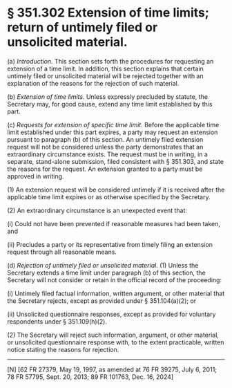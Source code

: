 # § 351.302   Extension of time limits; return of untimely filed or unsolicited material.

(a) *Introduction.* This section sets forth the procedures for requesting an extension of a time limit. In addition, this section explains that certain untimely filed or unsolicited material will be rejected together with an explanation of the reasons for the rejection of such material.


(b) *Extension of time limits.* Unless expressly precluded by statute, the Secretary may, for good cause, extend any time limit established by this part.


(c) *Requests for extension of specific time limit.* Before the applicable time limit established under this part expires, a party may request an extension pursuant to paragraph (b) of this section. An untimely filed extension request will not be considered unless the party demonstrates that an extraordinary circumstance exists. The request must be in writing, in a separate, stand-alone submission, filed consistent with § 351.303, and state the reasons for the request. An extension granted to a party must be approved in writing.


(1) An extension request will be considered untimely if it is received after the applicable time limit expires or as otherwise specified by the Secretary.


(2) An extraordinary circumstance is an unexpected event that:


(i) Could not have been prevented if reasonable measures had been taken, and


(ii) Precludes a party or its representative from timely filing an extension request through all reasonable means.




(d) *Rejection of untimely filed or unsolicited material.* (1) Unless the Secretary extends a time limit under paragraph (b) of this section, the Secretary will not consider or retain in the official record of the proceeding:


(i) Untimely filed factual information, written argument, or other material that the Secretary rejects, except as provided under § 351.104(a)(2); or




(ii) Unsolicited questionnaire responses, except as provided for voluntary respondents under § 351.109(h)(2).


(2) The Secretary will reject such information, argument, or other material, or unsolicited questionnaire response with, to the extent practicable, written notice stating the reasons for rejection.



---

[N] [62 FR 27379, May 19, 1997, as amended at 76 FR 39275, July 6, 2011; 78 FR 57795, Sept. 20, 2013; 89 FR 101763, Dec. 16, 2024]




